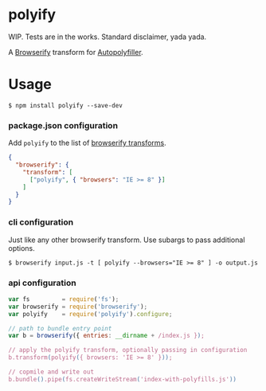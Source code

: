 polyify
=======

WIP. Tests are in the works. Standard disclaimer, yada yada.

A [Browserify](https://github.com/substack/node-browserify) transform for [Autopolyfiller](https://github.com/azproduction/autopolyfiller).

# Usage

    $ npm install polyify --save-dev

### package.json configuration

Add `polyify` to the list of [browserify transforms](https://github.com/substack/browserify-handbook#browserifytransform-field).

```json
{
  "browserify": {
    "transform": [
      ["polyify", { "browsers": "IE >= 8" }]
    ]
  }
}
```


### cli configuration

Just like any other browserify transform. Use subargs to pass additional options.

    $ browserify input.js -t [ polyify --browsers="IE >= 8" ] -o output.js



### api configuration

```javascript
var fs         = require('fs');
var browserify = require('browserify');
var polyify    = require('polyify').configure;

// path to bundle entry point
var b = browserify({ entries: __dirname + /index.js }); 

// apply the polyify transform, optionally passing in configuration
b.transform(polyify({ browsers: 'IE >= 8' })); 

// copmile and write out
b.bundle().pipe(fs.createWriteStream('index-with-polyfills.js'))
```
